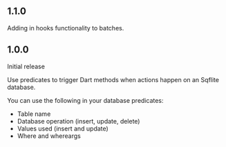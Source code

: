 ## 1.1.0

Adding in hooks functionality to batches.

## 1.0.0

Initial release

Use predicates to trigger Dart methods when actions happen on an Sqflite database.

You can use the following in your database predicates:
- Table name
- Database operation (insert, update, delete)
- Values used (insert and update)
- Where and whereargs
